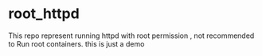 # root_httpd
This repo represent running httpd with root permission , not recommended to Run root containers. this is just a demo
